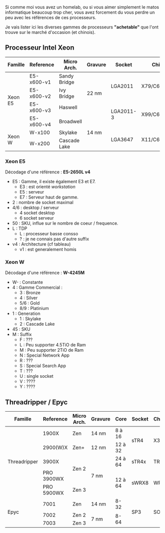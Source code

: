 
Si comme moi vous avez un homelab, ou si vous aimer simplement le matos informatique beaucoup trop cher, 
vous avez forcement du vous perdre un peu avec les références de ces processeurs.

Je vais lister ici les diverses gammes de processeurs __"achetable"__ que l'ont trouve sur le marché d'occasion (et chinois).

## Processeur Intel Xeon

<table class="boxed">
	<thead>
		<tr>
			<th>Famille</th>
			<th>Reference</th>
			<th>Micro Arch.</th>
			<th>Gravure</th>
			<th>Socket</th>
			<th>Chipset</th>
			<th>Memoire</th>
			<th>Année</th>
		</tr>
	</thead>
	<tbody>
		<tr>
			<td rowspan="4">Xeon E5</td>
			<td>E5-x600-v1</td>
			<td>Sandy Bridge</td>
			<td rowspan="3">22 nm</td>
			<td rowspan="2">LGA2011</td>
			<td rowspan="2">X79/C602</td>
			<td rowspan="2">DDR3</td>
			<td>2011</td>
		</tr>
		<tr>
			<td>E5-x600-v2</td>
			<td>Ivy Bridge</td>
			<td>2013</td>
		</tr>
		<tr>
			<td>E5-x600-v3</td>
			<td>Haswell</td>
			<td rowspan="2">LGA2011-3</td>
			<td rowspan="2">X99/C612</td>
			<td>DDR3 / DRR4</td>
			<td>2014</td>
		</tr>
		<tr>
			<td>E5-x600-v4</td>
			<td>Broadwell</td>
			<td rowspan="3">14 nm</td>
			<td rowspan="3">DRR4</td>
			<td>2016</td>
		</tr>
		<tr>
			<td rowspan="2">Xeon W</td>
			<td>W-x100</td>
			<td>Skylake</td>
			<td rowspan="2">LGA3647</td>
			<td rowspan="2">X11/C621/C622</td>
			<td>2017</td>
		</tr>
		<tr>
			<td>W-x200</td>
			<td>Cascade Lake</td>
			<td>2019</td>
		</tr>
	</tbody>
</table>

### Xeon E5 

Décodage d'une référence : __E5-2650L v4__
* E5 : Gamme, il existe également E3 et E7. 
	- E3 : est orienté _workstation_
	- E5 : serveur 
	- E7 : Serveur haut de gamme.
* 2 : nombre de socket maximal
* 4/6 : desktop / serveur
	- 4 socket desktop
	- 6 socket serveur
* 50 : SKU, influe sur le nombre de coeur / frequence. 
* L : TDP 
	- L : processeur basse consso
	- ? : je ne connais pas d'autre suffix
* v4 : Architecture (cf tableau)
	- v1 : est generalement homis


### Xeon W 

Décodage d'une référence : __W-4245M__
* W- : Constante
* 4 : Gamme Commercial : 
	- 3 : Bronze
	- 4 : Silver
	- 5/6 : Gold
	- 8/9 : Platinium
* 1 : Generation 
	- 1 : Skylake
	- 2 : Cascade Lake
* 45 : SKU
* M : Suffix
	- F : ???
	- L : Peu supporter 4.5TiO de Ram
	- M : Peu supporter 2TiO de Ram
	- N : Special Network App
	- R : ???
	- S : Special Search App
	- T : ???
	- U : single socket
	- V : ???? 
	- Y : ????

## Threadripper / Epyc

<table class="boxed">
	<thead>
		<tr>
			<th>Famille</th>
			<th>Reference</th>
			<th>Micro Arch.</th>
			<th>Gravure</th>
			<th>Core</th>
			<th>Socket</th>
			<th>Chipset</th>
			<th>Memoire</th>
			<th>Pcie</th>
			<th>Année</th>
		</tr>
	</thead>
	<tbody>
		<tr>
			<td rowspan="5">Threadripper</td>
			<td>1900X</td>
			<td>Zen</td>
			<td>14 nm</td>
			<td>8 à 16</td>
			<td rowspan="2">sTR4</td>
			<td rowspan="2">X399</td>
			<td rowspan="5">DDR4</td>
			<td rowspan="2">60x 3.0</td>
			<td>2017</td>
		</tr>
		<tr>
			<td>2900(W)X</td>
			<td>Zen+</td>
			<td>12 nm</td>
			<td>12 à 32</td>
			<td>2018</td>
		</tr>
		<tr>
			<td>3900X</td>
			<td rowspan="2">Zen 2</td>
			<td rowspan="3">7 nm</td>
			<td>24 à 64</td>
			<td>sTR4x</td>
			<td>TRX40</td>
			<td>64x 4.0</td>
			<td>2019</td>
		</tr>
		<tr>
			<td>PRO 3900WX</td>
			<td rowspan="2">12 à 64</td>
			<td rowspan="2">sWRX8</td>
			<td rowspan="2">WRX80</td>
			<td rowspan="2">128x 4.0</td>
			<td>2020</td>
		</tr>
		<tr>
			<td>PRO 5900WX</td>
			<td>Zen 3</td>
			<td>2022</td>
		</tr>
		<tr>
			<td rowspan="3">Epyc</td>
			<td>7001</td>
			<td>Zen</td>
			<td>14 nm</td>
			<td>8-32</td>
			<td rowspan="3">SP3</td>
			<td rowspan="3">SOC</td>
			<td rowspan="3">DDR4</td>
			<td>128x 3.0</td>
			<td>2017</td>
		</tr>
		<tr>
			<td>7002</td>
			<td>Zen 2</td>
			<td rowspan="2">7 nm</td>
			<td rowspan="2">8-64</td>
			<td rowspan="2">128x 4.0</td>
			<td>2019</td>
		</tr>
		<tr>
			<td>7003</td>
			<td>Zen 3</td>
			<td>2021</td>
		</tr>
	</tbody>
</table>
	
